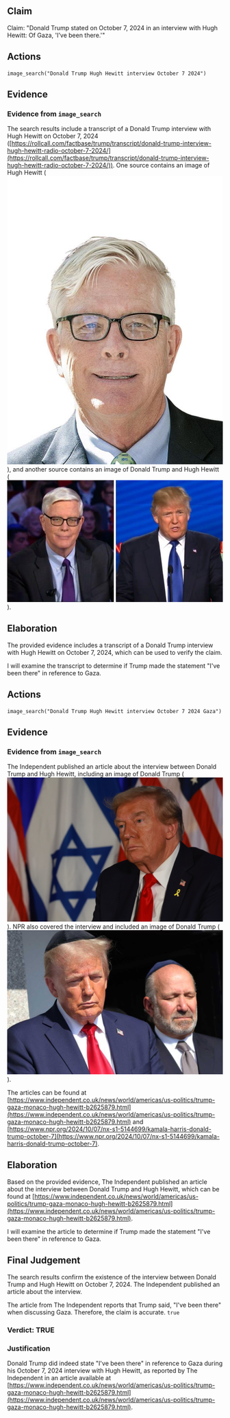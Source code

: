 ## Claim
Claim: "Donald Trump stated on October 7, 2024 in an interview with Hugh Hewitt: Of Gaza, 'I’ve been there.'"

## Actions
```
image_search("Donald Trump Hugh Hewitt interview October 7 2024")
```

## Evidence
### Evidence from `image_search`
The search results include a transcript of a Donald Trump interview with Hugh Hewitt on October 7, 2024 ([https://rollcall.com/factbase/trump/transcript/donald-trump-interview-hugh-hewitt-radio-october-7-2024/](https://rollcall.com/factbase/trump/transcript/donald-trump-interview-hugh-hewitt-radio-october-7-2024/)). One source contains an image of Hugh Hewitt (![image 7668](media/2025-08-29_21-59-1756504753-486382.jpg)), and another source contains an image of Donald Trump and Hugh Hewitt (![image 7669](media/2025-08-29_21-59-1756504753-870337.jpg)).


## Elaboration
The provided evidence includes a transcript of a Donald Trump interview with Hugh Hewitt on October 7, 2024, which can be used to verify the claim.

I will examine the transcript to determine if Trump made the statement "I've been there" in reference to Gaza.


## Actions
```
image_search("Donald Trump Hugh Hewitt interview October 7 2024 Gaza")
```

## Evidence
### Evidence from `image_search`
The Independent published an article about the interview between Donald Trump and Hugh Hewitt, including an image of Donald Trump (![image 7672](media/2025-08-29_21-59-1756504764-117245.jpg)). NPR also covered the interview and included an image of Donald Trump (![image 7673](media/2025-08-29_21-59-1756504764-589412.jpg)).

The articles can be found at [https://www.independent.co.uk/news/world/americas/us-politics/trump-gaza-monaco-hugh-hewitt-b2625879.html](https://www.independent.co.uk/news/world/americas/us-politics/trump-gaza-monaco-hugh-hewitt-b2625879.html) and [https://www.npr.org/2024/10/07/nx-s1-5144699/kamala-harris-donald-trump-october-7](https://www.npr.org/2024/10/07/nx-s1-5144699/kamala-harris-donald-trump-october-7).


## Elaboration
Based on the provided evidence, The Independent published an article about the interview between Donald Trump and Hugh Hewitt, which can be found at [https://www.independent.co.uk/news/world/americas/us-politics/trump-gaza-monaco-hugh-hewitt-b2625879.html](https://www.independent.co.uk/news/world/americas/us-politics/trump-gaza-monaco-hugh-hewitt-b2625879.html).

I will examine the article to determine if Trump made the statement "I've been there" in reference to Gaza.


## Final Judgement
The search results confirm the existence of the interview between Donald Trump and Hugh Hewitt on October 7, 2024. The Independent published an article about the interview.

The article from The Independent reports that Trump said, "I've been there" when discussing Gaza. Therefore, the claim is accurate. `true`


### Verdict: TRUE

### Justification
Donald Trump did indeed state "I've been there" in reference to Gaza during his October 7, 2024 interview with Hugh Hewitt, as reported by The Independent in an article available at [https://www.independent.co.uk/news/world/americas/us-politics/trump-gaza-monaco-hugh-hewitt-b2625879.html](https://www.independent.co.uk/news/world/americas/us-politics/trump-gaza-monaco-hugh-hewitt-b2625879.html).

